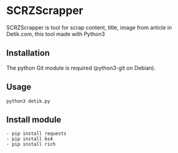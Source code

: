 # SCRZScrapper
SCRZScrapper is tool for scrap content, title, image from article in Detik.com, this tool made with Python3

## Installation
The python Git module is required (python3-git on Debian).


## Usage

```
python3 detik.py
```

## Install module

```
- pip install requests
- pip install bs4
- pip install rich
```

